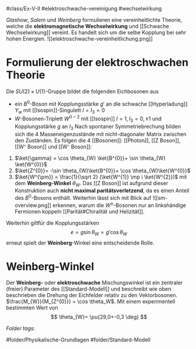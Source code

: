 #class/Ex-V-II #elektroschwache-vereinigung #wechselwirkung 

*Glashow*, *Salem* und *Weinberg* formulieren eine vereinheitlichte Theorie, welche die  **elektromagnetische Wechselwirkung** und [[Schwache Wechselwirkung]] vereint.
Es handelt sich um die selbe Kopplung bei sehr hohen Energien.
![[elektroschwache-vereinheitlichung.png]]

# Formulierung der elektroschwachen Theorie
Die $SU(2) \times U(1)$-Gruppe bildet die folgenden Eichbosonen aus
- ein $B^{0}$-Boson mit Kopplungsstärke $g'$ an die schwache [[Hyperladung]] $Y_w$  mit [[Isospin]]-Singulett $I = I_{3}= 0$
- $W$-Bosonen-Triplett $W^{0-2}$ mit [[Isospin]] $I=1,\, I_{3} = 0,\pm1$ und Kopplungsstärke $g$ an $I_3$
Nach spontaner Symmetriebrechung bilden sich die 4 Masseneigenzustände mit nicht-diagonaler Matrix zwischen den Zuständen. Es folgen die 4 [[Bosonen]]: [[Photon]], [[Z Boson]], [[W⁺ Boson]] und [[W⁻ Boson]]:
1. $\ket{\gamma} = \cos \theta_{W} \ket{B^{0}}+ \sin \theta_{W} \ket{W^{0}}$
2. $\ket{Z^{0}}= -\sin \theta_{W}\ket{B^{0}}+ \cos \theta_{W}\ket{W^{0}}$
3. $\ket{W^{\pm}} = \frac{1}{\sqrt 2} (\ket{W^{1}} \mp i \ket{W^{2}})$
mit dem **Weinberg-Winkel** $\theta_W$. Das [[Z Boson]] ist aufgrund dieser Konstruktion auch **nicht maximal paritätsverletzend**, da es einen Anteil des $B^0$-Bosons enthält.  Weiterhin lässt sich mit Blick auf
![[sm-overview.png]]
erkennen, warum die $W^{\pm}$-Bosonen nur an linkshändige Fermionen koppeln [[Parität#Chiralität und Helizität]].


Weiterhin giltfür die Kopplungsstärken
$$
e = g \sin \theta_{W} = g' \cos \theta_{W}
$$
erneut spielt der **Weinberg**-Winkel eine entscheidende Rolle.

# Weinberg-Winkel
Der **Weinberg-** oder **elektroschwache** Mischungswinkel ist ein zentraler (freier) Parameter des [[Standard-Modell]] und beschreibt wie oben beschrieben die Drehung der Eichfelder relativ zu den Vektorbosonen.
$\frac{M_{W}}{M_{Z^{0}}} = \cos \theta_W$. Mit einem experimentell bestimmten Wert von
$$
\theta_{W}= \pu{29,0+-0,3 \deg}
$$



 *Folder tags:*

#folder/Physikalische-Grundlagen #folder/Standard-Modell